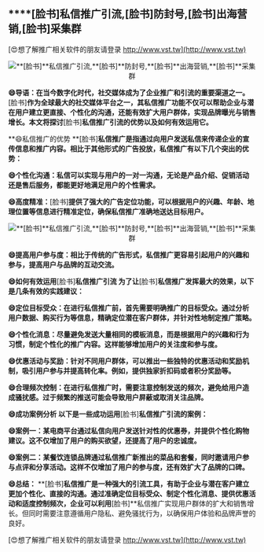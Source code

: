 ## ****[脸书]**私信推广引流,**[脸书]**防封号,**[脸书]**出海营销,**[脸书]**采集群**

[😍想了解推广相关软件的朋友请登录 http://www.vst.tw](http://www.vst.tw)

 <center><img src="https://vst.tw/MP4/tuiguang/png/2.png" alt="**[脸书]**私信推广引流,**[脸书]**防封号,**[脸书]**出海营销,**[脸书]**采集群"></center>

**😄导语：在当今数字化时代，社交媒体成为了企业推广和引流的重要渠道之一。**[脸书]**作为全球最大的社交媒体平台之一，其私信推广功能不仅可以帮助企业与潜在用户建立更直接、个性化的沟通，还能有效扩大用户群体，实现品牌曝光与销售增长。本文将探讨**[脸书]**私信推广引流的优势以及如何有效运用它。**

**😄私信推广的优势 **[脸书]**私信推广是指通过向用户发送私信来传递企业的宣传信息和推广内容。相比于其他形式的广告投放，私信推广有以下几个突出的优势：**

**😄个性化沟通：私信可以实现与用户的一对一沟通，无论是产品介绍、促销活动还是售后服务，都能更好地满足用户的个性需求。**

**😄高度精准：**[脸书]**提供了强大的广告定位功能，可以根据用户的兴趣、年龄、地理位置等信息进行精准定位，确保私信推广准确地送达目标用户。**

 <center><img src="https://vst.tw/MP4/tuiguang/png/7.png" alt="**[脸书]**私信推广引流,**[脸书]**防封号,**[脸书]**出海营销,**[脸书]**采集群"></center>

**😄提高用户参与度：相比于传统的广告形式，私信推广更容易引起用户的兴趣和参与，提高用户与品牌的互动交流。**

**😄如何有效运用**[脸书]**私信推广引流 为了让**[脸书]**私信推广发挥最大的效果，以下是几条有效的实践建议：**

**😄定位目标受众：在进行私信推广前，首先需要明确推广的目标受众。通过分析用户数据、购买行为等信息，精确定位潜在客户群体，并针对性地制定推广策略。**

**😄个性化消息：尽量避免发送大量相同的模板消息，而是根据用户的兴趣和行为习惯，制定个性化的推广内容。这样能够增加用户的关注度和参与度。**

**😄优惠活动与奖励：针对不同用户群体，可以推出一些独特的优惠活动和奖励机制，吸引用户参与并提高转化率。例如，提供独家折扣码或者积分奖励等。**

**😄合理频次控制：在进行私信推广时，需要注意控制发送的频次，避免给用户造成骚扰感。过于频繁的推送可能会导致用户屏蔽或取消关注品牌。**

**😄成功案例分析 以下是一些成功运用**[脸书]**私信推广引流的案例：**

**😄案例一：某电商平台通过私信向用户发送针对性的优惠券，并提供个性化购物建议。这不仅增加了用户的购买欲望，还提高了用户的忠诚度。**

**😄案例二：某餐饮连锁品牌通过私信推广新推出的菜品和套餐，同时邀请用户参与点评和分享活动。这样不仅增加了用户的参与度，还有效扩大了品牌的口碑。**

**😄总结：**
**[脸书]**私信推广是一种强大的引流工具，有助于企业与潜在客户建立更加个性化、直接的沟通。通过准确定位目标受众、制定个性化消息、提供优惠活动和适度控制频次，企业可以利用**[脸书]**私信推广实现用户群体的扩大和销售增长。但同时需要注意遵循用户隐私、避免骚扰行为，以确保用户体验和品牌声誉的良好。

[😍想了解推广相关软件的朋友请登录 http://www.vst.tw](http://www.vst.tw)



